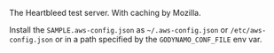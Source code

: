 The Heartbleed test server. With caching by Mozilla.

Install the `SAMPLE.aws-config.json` as `~/.aws-config.json` or `/etc/aws-config.json` or in a path specified by the `GODYNAMO_CONF_FILE` env var.

